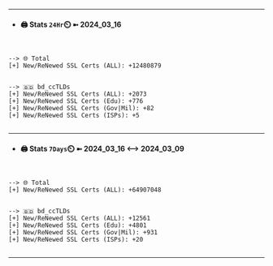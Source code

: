 

---
- #### 🖨️ **Stats** `24Hr`⏲️ ➼ 2024_03_16
```console


--> 🌐 Total
[+] New/ReNewed SSL Certs (ALL): +12480879


--> 🇧🇩 bd_ccTLDs
[+] New/ReNewed SSL Certs (ALL): +2073
[+] New/ReNewed SSL Certs (Edu): +776
[+] New/ReNewed SSL Certs (Gov|Mil): +82
[+] New/ReNewed SSL Certs (ISPs): +5


```

---
- #### 🖨️ **Stats** `7Days`⏲️ ➼ 2024_03_16 <--> 2024_03_09
```console


--> 🌐 Total
[+] New/ReNewed SSL Certs (ALL): +64907048


--> 🇧🇩 bd_ccTLDs
[+] New/ReNewed SSL Certs (ALL): +12561
[+] New/ReNewed SSL Certs (Edu): +4801
[+] New/ReNewed SSL Certs (Gov|Mil): +931
[+] New/ReNewed SSL Certs (ISPs): +20


```

---


